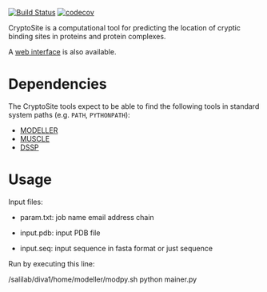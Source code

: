 [![Build Status](https://travis-ci.org/salilab/cryptosite.svg?branch=master)](https://travis-ci.org/salilab/cryptosite)
[![codecov](https://codecov.io/gh/salilab/cryptosite/branch/master/graph/badge.svg)](https://codecov.io/gh/salilab/cryptosite)

CryptoSite is a computational tool for predicting the location of cryptic
binding sites in proteins and protein complexes.

A [web interface](https://salilab.org/cryptosite/) is also available.

# Dependencies

The CryptoSite tools expect to be able to find the following tools in standard
system paths (e.g. `PATH`, `PYTHONPATH`):

- [MODELLER](https://salilab.org/modeller/)
- [MUSCLE](http://www.drive5.com/muscle/)
- [DSSP](http://swift.cmbi.ru.nl/gv/dssp/)

# Usage

Input files:

- param.txt:
  job name
  email address
  chain

- input.pdb:
  input PDB file

- input.seq:
  input sequence in fasta format or just sequence


Run by executing this line:

  /salilab/diva1/home/modeller/modpy.sh python mainer.py
